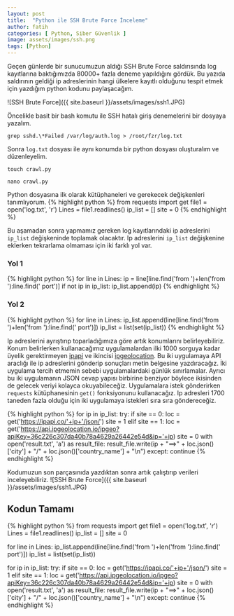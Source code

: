 ```yaml
---
layout: post
title:  "Python ile SSH Brute Force İnceleme"
author: fatih
categories: [ Python, Siber Güvenlik ]
image: assets/images/ssh.png
tags: [Python]
---
```


Geçen günlerde bir sunucumuzun aldığı SSH Brute Force saldırısında log kayıtlarına baktığımızda 80000+ fazla deneme yapıldığını gördük. Bu yazıda saldırının geldiği ip adreslerinin hangi ülkelere kayıtlı olduğunu tespit etmek için yazdığım python kodunu paylaşacağım.

![SSH Brute Force]({{ site.baseurl }}/assets/images/ssh1.JPG)

Öncelikle basit bir bash komutu ile SSH hatalı giriş denemelerini bir dosyaya yazalım.

`grep sshd.\*Failed /var/log/auth.log > /root/fzr/log.txt`

Sonra ```log.txt``` dosyası ile aynı konumda bir python dosyası oluşturalım ve düzenleyelim.

`touch crawl.py`

`nano crawl.py`

Python dosyasına ilk olarak kütüphaneleri ve gerekecek değişkenleri tanımlıyorum.
{% highlight python %}
from requests import get
file1 = open('log.txt', 'r') 
Lines = file1.readlines() 
ip_list = []
site = 0
{% endhighlight %}

Bu aşamadan sonra yapmamız gereken log kayıtlarındaki ip adreslerini ```ip_list``` değişkeninde toplamak olacaktır. Ip adreslerini ```ip_list``` değişkenine eklerken tekrarlama olmaması için iki farklı yol var.

### Yol 1
{% highlight python %}
for line in Lines:
    ip = line[line.find('from ')+len('from '):line.find(' port')]
    if not ip in ip_list:
        ip_list.append(ip)
{% endhighlight %}

### Yol 2
{% highlight python %}
for line in Lines:
    ip_list.append(line[line.find('from ')+len('from '):line.find(' port')])
ip_list = list(set(ip_list))
{% endhighlight %}

Ip adreslerini ayrıştırıp toparladığımıza göre artık konumlarını belirleyebiliriz. Konum belirlerken kullanacağımız uygulamalardan ilki 1000 sorguya kadar üyelik gerektirmeyen [ipapi](https://ipapi.co/) ve ikincisi [ipgeolocation](https://ipgeolocation.io/). Bu iki uygulamaya API araclığı ile ip adreslerini gönderip sonuçları metin belgesine yazdıracağız. İki uygulama tercih etmemin sebebi uygulamalardaki günlük sınırlamalar. Ayrıcı bu iki uygulamanın JSON cevap yapısı birbirine benziyor böylece ikisinden de gelecek veriyi kolayca okuyabileceğiz. Uygulamalara istek gönderirken ```requests``` kütüphanesinin ```get()``` fonksiyonunu kullanacağız. Ip adresleri 1700 taneden fazla olduğu için iki uygulamaya istekleri sıra sıra göndereceğiz.

{% highlight python %}
for ip in ip_list:
    try:
        if site == 0:
            loc = get('https://ipapi.co/'+ip+'/json/')
            site = 1
        elif site == 1:
            loc = get('https://api.ipgeolocation.io/ipgeo?apiKey=36c226c307da40b78a4629a26442e54d&ip='+ip)
            site = 0
        with open('result.txt', 'a') as result_file:
            result_file.write(ip + "==>" + loc.json()['city'] + "/" + loc.json()['country_name'] + "\n")
    except:
        continue
{% endhighlight %}

Kodumuzun son parçasınıda yazdıktan sonra artık çalıştırıp verileri inceleyebiliriz.
![SSH Brute Force]({{ site.baseurl }}/assets/images/ssh1.JPG)

## Kodun Tamamı
{% highlight python %}
from requests import get
file1 = open('log.txt', 'r') 
Lines = file1.readlines() 
ip_list = []
site = 0

for line in Lines:
    ip_list.append(line[line.find('from ')+len('from '):line.find(' port')])
ip_list = list(set(ip_list))

for ip in ip_list:
    try:
        if site == 0:
            loc = get('https://ipapi.co/'+ip+'/json/')
            site = 1
        elif site == 1:
            loc = get('https://api.ipgeolocation.io/ipgeo?apiKey=36c226c307da40b78a4629a26442e54d&ip='+ip)
            site = 0
        with open('result.txt', 'a') as result_file:
            result_file.write(ip + "==>" + loc.json()['city'] + "/" + loc.json()['country_name'] + "\n")
    except:
        continue
{% endhighlight %}